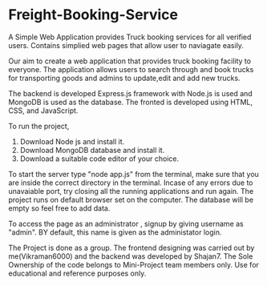 # Freight-Booking-Service

A Simple Web Application provides Truck booking services for all verified users.
Contains simplied web pages that allow user to naviagate easily.

Our aim to create a web application that provides truck booking facility to everyone. 
The application allows users to search through and book trucks for transporting goods and admins to update,edit and add new trucks.

The backend is developed Express.js framework with Node.js is used and MongoDB is used as the database.
The fronted is developed using HTML, CSS, and JavaScript.

To run the project,

1. Download Node js and install it.
2. Download MongoDB database and install it.
3. Download a suitable code editor of your choice.

To start the server type "node app.js" from the terminal, make sure that you are inside the correct directory in the terminal.
Incase of any errors due to unavaiable port, try closing all the running applications and run again.
The project runs on default browser set on the computer.
The database will be empty so feel free to add data.

To access the page as an administrator , signup by giving username as "admin".
BY default, this name is given as the administator login.


The Project is done as a group. The frontend designing was carried out by me(Vikraman6000) and the backend was developed by Shajan7.
The Sole Ownership of the code belongs to Mini-Project team members only.
Use for educational and reference purposes only.

